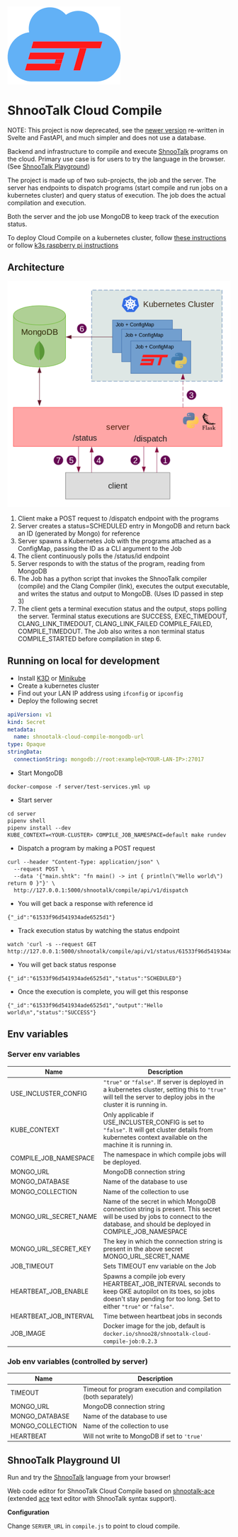 ![](logo.png)

# ShnooTalk Cloud Compile

NOTE: This project is now deprecated, see the [newer version](https://github.com/RainingComputers/shnootalk-playground) re-written in Svelte and FastAPI, and much simpler and does not use a database.

Backend and infrastructure to compile and execute [ShnooTalk](https://github.com/RainingComputers/ShnooTalk) programs on the cloud.
Primary use case is for users to try the language in the browser. (See [ShnooTalk Playground](https://github.com/RainingComputers/shnootalk-playground/))

The project is made up of two sub-projects, the job and the server. The server
has endpoints to dispatch programs (start compile and run jobs on a kubernetes cluster)
and query status of execution. The job does the actual compilation and execution.

Both the server and the job use MongoDB to keep track of the execution status.

To deploy Cloud Compile on a kubernetes cluster, follow [these instructions](deploy/x86_64) or follow [k3s raspberry pi instructions](deploy/RaspberryPi)

## Architecture

![arch.png](arch.png)

1. Client make a POST request to /dispatch endpoint with the programs
2. Server creates a status=SCHEDULED entry in MongoDB and return back an ID (generated by Mongo) for reference
3. Server spawns a Kubernetes Job with the programs attached as a ConfigMap, passing the ID as a CLI argument to the Job
4. The client continuously polls the /status/id endpoint
5. Server responds to with the status of the program, reading from MongoDB
6. The Job has a python script that invokes the ShnooTalk compiler (compile) and the Clang Compiler (link), executes the output executable, and writes the status and output to MongoDB. (Uses ID passed in step 3)
7. The client gets a terminal execution status and the output, stops polling the server. Terminal status executions are SUCCESS, EXEC_TIMEDOUT, CLANG_LINK_TIMEDOUT, CLANG_LINK_FAILED COMPILE_FAILED, COMPILE_TIMEDOUT. The Job also writes a non terminal status COMPILE_STARTED before compilation in step 6.

## Running on local for development

+ Install [K3D](https://k3d.io/v4.4.8/) or [Minikube](https://minikube.sigs.k8s.io/docs/start/)
+ Create a kubernetes cluster
+ Find out your LAN IP address using `ifconfig` or `ipconfig`
+ Deploy the following secret
```yaml
apiVersion: v1
kind: Secret
metadata:
  name: shnootalk-cloud-compile-mongodb-url
type: Opaque
stringData:
  connectionString: mongodb://root:example@<YOUR-LAN-IP>:27017
```
+ Start MongoDB

```
docker-compose -f server/test-services.yml up
```
+ Start server
```
cd server
pipenv shell
pipenv install --dev
KUBE_CONTEXT=<YOUR-CLUSTER> COMPILE_JOB_NAMESPACE=default make rundev
```
+ Dispatch a program by making a POST request
```
curl --header "Content-Type: application/json" \
  --request POST \
  --data '{"main.shtk": "fn main() -> int { println(\"Hello world\") return 0 }"}' \
  http://127.0.0.1:5000/shnootalk/compile/api/v1/dispatch
```
+ You will get back a response with reference id
```
{"_id":"61533f96d541934ade6525d1"}
```
+ Track execution status by watching the status endpoint
```
watch 'curl -s --request GET http://127.0.0.1:5000/shnootalk/compile/api/v1/status/61533f96d541934ade6525d1'
```
+ You will get back status response
```
{"_id":"61533f96d541934ade6525d1","status":"SCHEDULED"}
```
+ Once the execution is complete, you will get this response
```
{"_id":"61533f96d541934ade6525d1","output":"Hello world\n","status":"SUCCESS"}
```

## Env variables


### Server env variables

| Name                   | Description    
|------------------------|-------------
| USE_INCLUSTER_CONFIG   | `"true"` or `"false"`. If server is deployed in a kubernetes cluster, setting this to `"true"` will tell the server to deploy jobs in the cluster it is running in.
| KUBE_CONTEXT           | Only applicable if USE_INCLUSTER_CONFIG is set to `"false"`. It will get cluster details from kubernetes context available on the machine it is running in.
| COMPILE_JOB_NAMESPACE  | The namespace in which compile jobs will be deployed.
| MONGO_URL              | MongoDB connection string 
| MONGO_DATABASE         | Name of the database to use
| MONGO_COLLECTION       | Name of the collection to use
| MONGO_URL_SECRET_NAME  | Name of the secret in which MongoDB connection string is present. This secret will be used by jobs to connect to the database, and should be deployed in COMPILE_JOB_NAMESPACE
| MONGO_URL_SECRET_KEY   | The key in which the connection string is present in the above secret MONGO_URL_SECRET_NAME
| JOB_TIMEOUT            | Sets TIMEOUT env variable on the Job
| HEARTBEAT_JOB_ENABLE   | Spawns a compile job every HEARTBEAT_JOB_INTERVAL seconds to keep GKE autopilot on its toes, so jobs doesn't stay pending for too long. Set to either `"true"` or `"false"`.
| HEARTBEAT_JOB_INTERVAL | Time between heartbeat jobs in seconds
| JOB_IMAGE              | Docker image for the job, default is `docker.io/shnoo28/shnootalk-cloud-compile-job:0.2.3`

### Job env variables (controlled by server)

| Name              | Description 
|-------------------|-------------
| TIMEOUT           | Timeout for program execution and compilation (both separately)
| MONGO_URL         | MongoDB connection string 
| MONGO_DATABASE    | Name of the database to use
| MONGO_COLLECTION  | Name of the collection to use
| HEARTBEAT         | Will not write to MongoDB if set to `'true'`

## ShnooTalk Playground UI

Run and try the [ShnooTalk](https://github.com/RainingComputers/ShnooTalk) language from your browser!

Web code editor for ShnooTalk Cloud Compile based on [shnootalk-ace](https://github.com/RainingComputers/shnootalk-ace/pulse)
(extended [ace](https://github.com/ajaxorg/ace) text editor with ShnooTalk syntax support).

**Configuration**

Change `SERVER_URL` in `compile.js` to point to cloud compile.
